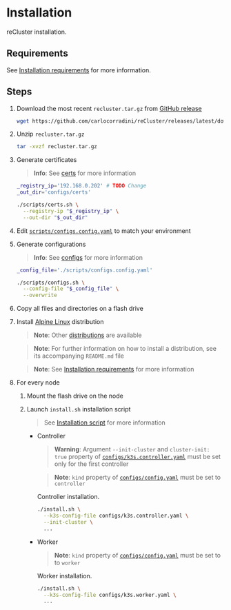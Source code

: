 # Installation

reCluster installation.

## Requirements

See [Installation requirements](./installation_requirements.md) for more information.

## Steps

1. Download the most recent `recluster.tar.gz` from [GitHub release](https://github.com/carlocorradini/reCluster/releases/latest)

   ```sh
   wget https://github.com/carlocorradini/reCluster/releases/latest/download/recluster.tar.gz
   ```

1. Unzip `recluster.tar.gz`

   ```sh
   tar -xvzf recluster.tar.gz
   ```

1. Generate certificates

   > **Info**: See [certs](../scripts/README.md#📑-certssh) for more information

   ```sh
   _registry_ip='192.168.0.202' # TODO Change
   _out_dir='configs/certs'
   
   ./scripts/certs.sh \
     --registry-ip "$_registry_ip" \
     --out-dir "$_out_dir"
   ```

1. Edit [`scripts/configs.config.yaml`](../scripts/configs.config.yaml) to match your environment

1. Generate configurations

   > **Info**: See [configs](../scripts/README.md#📑-configssh) for more information

   ```sh
   _config_file='./scripts/configs.config.yaml'
   
   ./scripts/configs.sh \
     --config-file "$_config_file" \
     --overwrite
   ```

1. Copy all files and directories on a flash drive

1. Install [Alpine Linux](../distributions/alpine/) distribution

   > **Note**: Other [distributions](../distributions/) are available

   > **Note**: For further information on how to install a distribution, see its accompanying `README.md` file

   > **Note**: See [Installation requirements](./installation_requirements.md) for more information

1. For every node

   1. Mount the flash drive on the node

   1. Launch `install.sh` installation script

      > See [Installation script](./installation_script.md) for more information

      - Controller

        > **Warning**: Argument `--init-cluster` and `cluster-init: true` property of [`configs/k3s.controller.yaml`](../configs/k3s.controller.yaml) must be set only for the first controller

        > **Note**: `kind` property of [`configs/config.yaml`](../configs/config.yaml) must be set to `controller`

        Controller installation.

        ```sh
        ./install.sh \
          --k3s-config-file configs/k3s.controller.yaml \
          --init-cluster \
          ...
        ```

      - Worker

        > **Note**: `kind` property of [`configs/config.yaml`](../configs/config.yaml) must be set to to `worker`

        Worker installation.

        ```sh
        ./install.sh \
          --k3s-config-file configs/k3s.worker.yaml \
          ...
        ```
